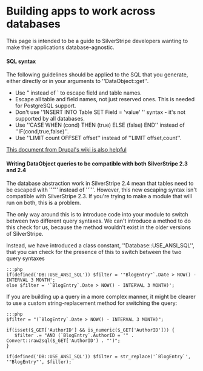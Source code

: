 # Building apps to work across databases

This page is intended to be a guide to SilverStripe developers wanting to make their applications database-agnostic.

#### SQL syntax

The following guidelines should be applied to the SQL that you generate, either directly or in your arguments to
''DataObject::get''.

*  Use " instead of ` to escape field and table names.
*  Escape all table and field names, not just reserved ones.  This is needed for PostgreSQL support.
*  Don't use ''INSERT INTO Table SET Field = 'value' '' syntax - it's not supported by all databases.
*  Use ''CASE WHEN (cond) THEN (true) ELSE (false) END'' instead of ''IF(cond,true,false)''.
*  Use ''LIMIT count OFFSET offset'' instead of ''LIMIT offset,count''.

[This document from Drupal's wiki is also helpful](http://drupal.org/node/555514)


#### Writing DataObject queries to be compatible with both SilverStripe 2.3 and 2.4

The database abstraction work in SilverStripe 2.4 mean that tables need to be escaped with ''"'' instead of ''`''. 
However, this new escaping syntax isn't compatible with SilverStripe 2.3.  If you're trying to make a module that will
run on both, this is a problem.

The only way around this is to introduce code into your module to switch between two different query syntaxes.  We can't
introduce a method to do this check for us, because the method wouldn't exist in the older versions of SilverStripe.

Instead, we have introduced a class constant, ''Database::USE_ANSI_SQL'', that you can check for the presence of this to
switch between the two query syntaxes

	:::php
	if(defined('DB::USE_ANSI_SQL')) $filter = '"BlogEntry"`.Date > NOW() - INTERVAL 3 MONTH';
	else $filter = '`BlogEntry`.Date > NOW() - INTERVAL 3 MONTH)';


If you are building up a query in a more complex manner, it might be clearer to use a custom string-replacement method
for switching the query:

	:::php
	$filter = "(`BlogEntry`.Date > NOW() - INTERVAL 3 MONTH)";
	
	if(isset($_GET['AuthorID'] && is_numeric($_GET['AuthorID'])) {
	   $filter .= "AND (`BlogEntry`.AuthorID = '" . Convert::raw2sql($_GET['AuthorID') . "')";
	}
	
	if(defined('DB::USE_ANSI_SQL')) $filter = str_replace('`BlogEntry`', '"BlogEntry"', $filter);
